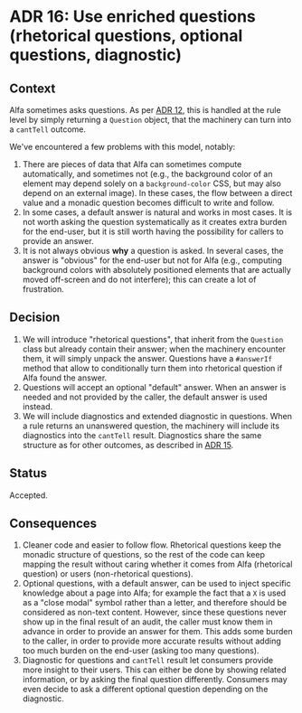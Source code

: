 # ADR 16: Use enriched questions (rhetorical questions, optional questions, diagnostic)

## Context

Alfa sometimes asks questions. As per [ADR 12](./adr-012.md), this is handled at the rule level by simply returning a `Question` object, that the machinery can turn into a `cantTell` outcome.

We've encountered a few problems with this model, notably:

1. There are pieces of data that Alfa can sometimes compute automatically, and sometimes not (e.g., the background color of an element may depend solely on a `background-color` CSS, but may also depend on an external image). In these cases, the flow between a direct value and a monadic question becomes difficult to write and follow.
2. In some cases, a default answer is natural and works in most cases. It is not worth asking the question systematically as it creates extra burden for the end-user, but it is still worth having the possibility for callers to provide an answer.
3. It is not always obvious **why** a question is asked. In several cases, the answer is "obvious" for the end-user but not for Alfa (e.g., computing background colors with absolutely positioned elements that are actually moved off-screen and do not interfere); this can create a lot of frustration.

## Decision

1. We will introduce "rhetorical questions", that inherit from the `Question` class but already contain their answer; when the machinery encounter them, it will simply unpack the answer. Questions have a `#answerIf` method that allow to conditionally turn them into rhetorical question if Alfa found the answer.
2. Questions will accept an optional "default" answer. When an answer is needed and not provided by the caller, the default answer is used instead.
3. We will include diagnostics and extended diagnostic in questions. When a rule returns an unanswered question, the machinery will include its diagnostics into the `cantTell` result. Diagnostics share the same structure as for other outcomes, as described in [ADR 15](./adr-015.md).

## Status

Accepted.

## Consequences

1. Cleaner code and easier to follow flow. Rhetorical questions keep the monadic structure of questions, so the rest of the code can keep mapping the result without caring whether it comes from Alfa (rhetorical question) or users (non-rhetorical questions).
2. Optional questions, with a default answer, can be used to inject specific knowledge about a page into Alfa; for example the fact that a `X` is used as a "close modal" symbol rather than a letter, and therefore should be considered as non-text content. However, since these questions never show up in the final result of an audit, the caller must know them in advance in order to provide an answer for them. This adds some burden to the caller, in order to provide more accurate results without adding too much burden on the end-user (asking too many questions).
3. Diagnostic for questions and `cantTell` result let consumers provide more insight to their users. This can  either be done by showing related information, or by asking the final question differently. Consumers may even decide to ask a different optional question depending on the diagnostic. 
